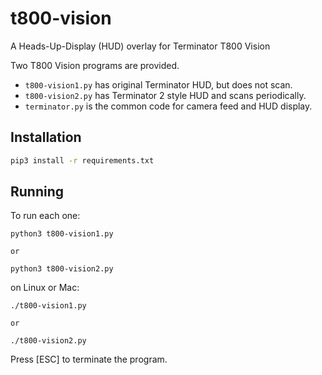# t800-vision
A Heads-Up-Display (HUD) overlay for Terminator T800 Vision

Two T800 Vision programs are provided.

* `t800-vision1.py` has original Terminator HUD, but does not scan.
* `t800-vision2.py` has Terminator 2 style HUD and scans periodically.
* `terminator.py` is the common code for camera feed and HUD display.

## Installation
```bash
pip3 install -r requirements.txt
```

## Running

To run each one:
```
python3 t800-vision1.py

or

python3 t800-vision2.py
```

on Linux or Mac:

```
./t800-vision1.py

or

./t800-vision2.py
```

Press [ESC] to terminate the program.
